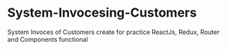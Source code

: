 # System-Invocesing-Customers
System Invoces of Customers create for practice ReactJs, Redux, Router and Components functional
